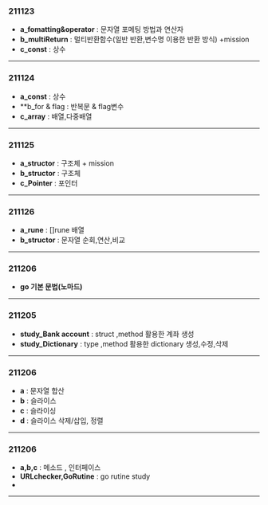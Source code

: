 


### 211123

- **a_fomatting&operator** : 문자열 포메팅 방법과 연산자
- **b_multiReturn** : 멀티반환함수(일반 반환,변수명 이용한 반환 방식) +mission
- **c_const** : 상수
___
### 211124

- **a_const** : 상수
- **b_for & flag : 반복문 & flag변수
- **c_array** : 배열,다중배열
___
### 211125

- **a_structor** : 구조체 + mission
- **b_structor** : 구조체
- **c_Pointer** : 포인터
___
### 211126

- **a_rune** : []rune 배열
- **b_structor** : 문자열 순회,연산,비교
___
### 211206

- **go 기본 문법(노마드)** 

___
### 211205

- **study_Bank account** : struct ,method 활용한 계좌 생성
- **study_Dictionary** : type ,method 활용한 dictionary 생성,수정,삭제
___
### 211206

- **a** : 문자열 합산
- **b** : 슬라이스
- **c** : 슬라이싱
- **d** : 슬라이스 삭제/삽입, 정렬
___
### 211206

- **a,b,c** : 메소드 , 인터페이스
- **URLchecker,GoRutine** : go rutine study
-
___

